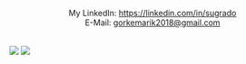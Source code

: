 <p align="center">
My LinkedIn: <a href="https://linkedin.com/in/sugrado" target="blank">https://linkedin.com/in/sugrado</a><br>
E-Mail:  <a href = "mailto:gorkemarik2018@gmail.com">gorkemarik2018@gmail.com</a><br><br>
  
<a href="https://github.com/sugrado"><img align="center" src="https://github-readme-stats.vercel.app/api?username=sugrado&show_icons=true&bg_color=0d1117&text_color=c8cdd0&title_color=3366ff&icon_color=3366ff&hide_border=true"/></a>
<a href="https://github.com/sugrado"><img align="center" src="https://github-readme-stats.vercel.app/api/top-langs/?username=sugrado&bg_color=0d1117&text_color=c8cdd0&title_color=3366ff&hide_border=true&layout=compact&langs_count=10"/></a>
  
</p>
